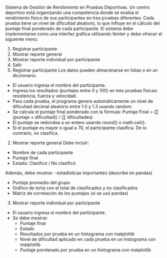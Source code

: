 Sistema de Gestión de Rendimiento en Pruebas Deportivas.
Un centro deportivo está organizando una competencia donde se evalúa el rendimiento físico de sus participantes en tres pruebas diferentes. Cada prueba tiene un nivel de dificultad aleatorio, lo que influye en el cálculo del puntaje final ponderado de cada participante.
El sistema debe implementarse como una interfaz gráfica utilizando tkinter y debe ofrecer el siguiente menú:
1. Registrar participante
2. Mostrar reporte general
3. Mostrar reporte individual por participante
4. Salir
1. Registrar participante
Los datos pueden almacenarse en listas o en un diccionario.

- El usuario ingresa el nombre del participante.
- Ingresa los resultados (puntajes entre 0 y 100) en tres pruebas físicas: resistencia, fuerza y velocidad.
- Para cada prueba, el programa genera automáticamente un nivel de dificultad decimal aleatorio entre 1.0 y 1.3 usando random.
- Se calcula el puntaje final ponderado con la fórmula:
  Puntaje Final = (∑ (puntaje × dificultad)) / (∑ dificultades)
- El puntaje se redondea a un entero usando round() o math.ceil().
- Si el puntaje es mayor o igual a 70, el participante clasifica. De lo contrario, no clasifica.
2. Mostrar reporte general
Debe incluir:
- Nombre de cada participante
- Puntaje final
- Estado: Clasificó / No clasificó

Además, debe mostrar:
-estadísticas importantes (describe en pandas)
- Puntaje promedio del grupo
- Gráfico de torta con el total de clasificados y no clasificados
- Matriz de correlación de los puntajes (si se usó pandas)
3. Mostrar reporte individual por participante
- El usuario ingresa el nombre del participante.
- Se debe mostrar:
  - Puntaje final
  - Estado
  - Resultados por prueba en un histograma con matplotlib
  - Nivel de dificultad aplicado en cada prueba en un histograma con matplotlib
  - Puntaje ponderado por prueba en un histograma con matplotlib
